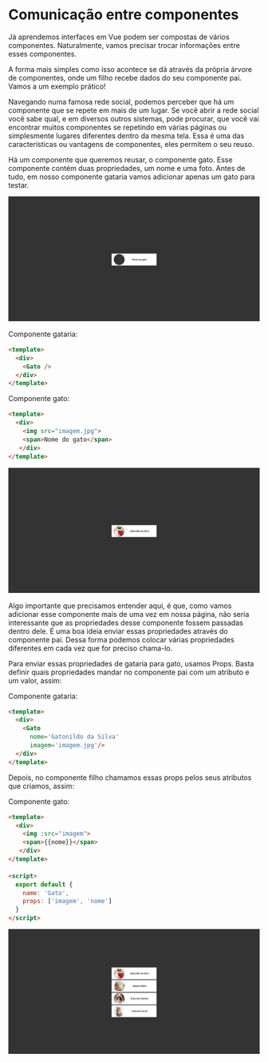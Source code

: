 # Comunicação entre componentes

Já aprendemos interfaces em Vue podem ser compostas de vários componentes. Naturalmente, vamos precisar trocar informações entre esses componentes.

A forma mais simples como isso acontece se dá através da própria árvore de componentes, onde um filho recebe dados do seu componente pai. Vamos a um exemplo prático!

Navegando numa famosa rede social, podemos perceber que há um componente que se repete em mais de um lugar. Se você abrir a rede social você sabe qual, e em diversos outros sistemas, pode procurar, que você vai encontrar muitos componentes se repetindo em várias páginas ou simplesmente lugares diferentes dentro da mesma tela. Essa é uma das características ou vantagens de componentes, eles permitem o seu reuso.

Há um componente que queremos reusar, o componente gato. Esse componente contém duas propriedades, um nome e uma foto. Antes de tudo, em nosso componente gataria vamos adicionar apenas um gato para testar.

![exemplo de componente](assets/componentevazio.png "exemplo de componente")

Componente gataria:
```html
<template>
  <div>
    <Gato />
  </div>
</template>
```
Componente gato:
```html
<template>
  <div>
    <img src="imagem.jpg">
    <span>Nome do gato</span>
   </div>
</template>
```
![exemplo de componente](assets/componente.png "exemplo de componente")

Algo importante que precisamos entender aqui, é que, como vamos adicionar esse componente mais de uma vez em nossa página, não seria interessante que as propriedades desse componente fossem passadas dentro dele. É uma boa ideia enviar essas propriedades através do componente pai. Dessa forma podemos colocar várias propriedades diferentes em cada vez que for preciso chama-lo.

Para enviar essas propriedades de gataria para gato, usamos Props. Basta definir quais propriedades mandar no componente pai com um atributo e um valor, assim:

Componente gataria:
```html
<template>
  <div>
    <Gato
      nome='Gatonildo da Silva'
      imagem='imagem.jpg'/>
  </div>
</template>
```

Depois, no componente filho chamamos essas props pelos seus atributos que criamos, assim:

Componente gato:
```html
<template>
  <div>
    <img :src="imagem">
    <span>{{nome}}</span>
   </div>
</template>

<script>
  export default {
    name: 'Gato',
    props: ['imagem', 'nome']
  }
</script>
```

![exemplo de componente](assets/componentes.png "exemplo de componente")
